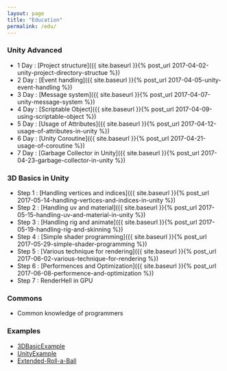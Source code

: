 ```yaml
---
layout: page
title: "Education"
permalink: /edu/
---
```


### Unity Advanced

<!-- Advanced function -->
- 1 Day : [Project structure]({{ site.baseurl }}{% post_url 2017-04-02-unity-project-directory-structue %})
- 2 Day : [Event handling]({{ site.baseurl }}{% post_url 2017-04-05-unity-event-handling %})
- 3 Day : [Message system]({{ site.baseurl }}{% post_url 2017-04-07-unity-message-system %})
- 4 Day : [Scriptable Object]({{ site.baseurl }}{% post_url 2017-04-09-using-scriptable-object %})
- 5 Day : [Usage of Attributes]({{ site.baseurl }}{% post_url 2017-04-12-usage-of-attributes-in-unity %})
- 6 Day : [Unity Coroutine]({{ site.baseurl }}{% post_url 2017-04-21-usage-of-coroutine %})
- 7 Day : [Garbage Collector in Unity]({{ site.baseurl }}{% post_url 2017-04-23-garbage-collector-in-unity %})

### 3D Basics in Unity

- Step 1 : [Handling vertices and indices]({{ site.baseurl }}{% post_url 2017-05-14-handling-vertices-and-indices-in-unity %})
- Step 2 : [Handling uv and material]({{ site.baseurl }}{% post_url 2017-05-15-handling-uv-and-material-in-unity %})
- Step 3 : [Handling rig and animate]({{ site.baseurl }}{% post_url 2017-05-19-handling-rig-and-skinning %})
- Step 4 : [Simple shader programming]({{ site.baseurl }}{% post_url 2017-05-29-simple-shader-programming %})
- Step 5 : [Various technique for rendering]({{ site.baseurl }}{% post_url 2017-06-02-various-technique-for-rendering %})
- Step 6 : [Performences and Optimization]({{ site.baseurl }}{% post_url 2017-06-08-performence-and-optimization %})
- Step 7 : RenderHell in GPU

### Commons

- Common knowledge of programmers

<!--From 8 Day To End Day : [Make Unity Editor]-->
<!--
  Unity editor scripting
  - unity editor structure(selection, assetimporter, inspector, windows..)
  - GUI system in unity, rect or auto-space
  Make Unity Editor
   1 Day : Apply Mesh with vertices and indices
   2 Day : Apply Mesh with uv position and textures
   3 Day : Apply Mesh to animation
   4 Day : Make terrain
   5 Day : Game data..
   6 Day : ??
-->
### Examples

- [3DBasicExample](https://github.com/hrmrzizon/3DBasicExample)
- [UnityExample](https://github.com/hrmrzizon/UnityExample)
- [Extended-Roll-a-Ball](https://github.com/hrmrzizon/Extended-Roll-a-Ball)
